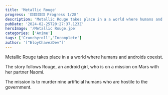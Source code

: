 ```yaml
---
title: 'Metallic Rouge'
progress: '🟨🟨🟨🟨 Progress 1/28'
description: 'Metallic Rouge takes place in a a world where humans and androids coexist.'
pubDate: '2024-02-25T20:27:37.123Z'
heroImage: '/Metallic Rouge.jpe'
categories: ['Anime']
tags: ['Crunchyroll','Incomplete']
author: '["EloyChavezDev"]'
---
```

Metallic Rouge takes place in a a world where humans and androids coexist. 

The story follows Rouge, an android girl, who is on a mission on Mars with her partner Naomi. 

The mission is to murder nine artificial humans who are hostile to the government.